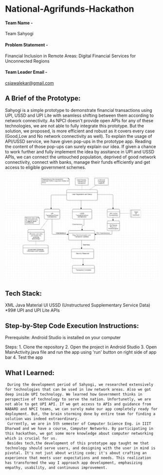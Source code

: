 # National-Agrifunds-Hackathon

#### Team Name - 
  Team Sahyogi
#### Problem Statement - 
  Financial Inclusion in Remote Areas: Digital Financial Services for Unconnected Regions
#### Team Leader Email -
  csjawalekar@gmail.com

## A Brief of the Prototype:
  Sahyogi is a simple prototype to demonstrate financial transactions using UPI, USSD and UPI Lite with seamless shifting between them according to network connectivity. As NPCI doesn't provide open APIs for any of these technologies, we are not able to fully integrate this prototype. But the solution, we proposed, is more efficient and robust as it covers every case (Good,Low and No network connectivity as well).
  To explain the usage of API/USSD service, we have given pop-ups in the prototype app. Reading the content of those pop-ups can surely explain our idea. If given a chance to work further and fully implement the idea by assitance in UPI and USSD APIs, we can connect the untouched population, deprived of good network connectivity, connect with banks, manage their funds efficiently and get access to eligible government schemes.

  ![UML Diagram](https://github.com/2504pratik/National-Agrifunds-Hackathon/blob/main/Team%20Sahyogi/sahyogi_uml_diagram.png)
  
## Tech Stack: 
   XML
   Java
   Material UI
   USSD (Unstructured Supplementary Service Data) *99#
   UPI and UPI Lite APIs

## Step-by-Step Code Execution Instructions:
  Prerequisite:
    Android Studio is installed on your computer

  Steps:
    1. Clone the repository
    2. Open the project in Android Studio
    3. Open MainActivity.java file and run the app using 'run' button on right side of app bar
    4. Test the app
  
## What I Learned:
     During the development period of Sahyogi, we researched extensively for technologies that can be used in low network areas. Also we got deep inside UPI technology. We learned how Government thinks in perspective of technology to serve the nation. Unfortunetly, we are not able to get UPI API. If we get access to APIs and guidance from NABARD and NPCI teams, we can surely make our app completely ready for deployment. But, the brain storming done by entire team for finding a solution was indeed extraordinary.
     Currently, we are in 5th semester of Computer Science Eng. in IIIT Dharwad and we have a course, Computer Networks. By participating in this hackathon, we got some more knowledge about computer networking which is crucial for us. 
     Besides tech,the development of this prototype app taught me that technology should serve users, and designing with the user in mind is pivotal. It's not just about writing code; it's about crafting an experience that meets user expectations and needs. This realization has transformed the way I approach app development, emphasizing empathy, usability, and continuous improvement.
